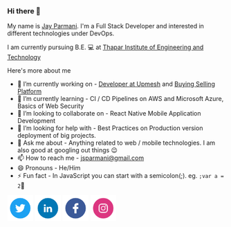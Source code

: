 ### Hi there 👋
My name is [Jay Parmani](https://linkedin.com/in/jsparmani). I'm a Full Stack Developer and interested in different technologies under DevOps. 

I am currently pursuing B.E. 💻 at [Thapar Institute of Engineering and Technology](https://thapar.edu)

Here's more about me

- 🔭 I’m currently working on - [Developer at Upmesh](http://upmesh.io) and [Buying Selling Platform](https://github.com/developer-student-club-thapar/buying_selling_devops)
- 🌱 I’m currently learning - CI / CD Pipelines on AWS and Microsoft Azure, Basics of Web Security
- 👯 I’m looking to collaborate on - React Native Mobile Application Development
- 🤔 I’m looking for help with - Best Practices on Production version deployment of big projects.
- 💬 Ask me about - Anything related to web / mobile technologies. I am also good at googling out things 😉 
- 📫 How to reach me - jsparmani@gmail.com
- 😄 Pronouns - He/Him
- ⚡ Fun fact - In JavaScript you can start with a semicolon(;). eg. `;var a = 2`🙂


<a href="https://twitter.com/ParmaniJay"><img src="https://github.com/aritraroy/social-icons/blob/master/twitter-icon.png?raw=true" width="60"></a>
<a href="https://www.linkedin.com/in/jsparmani"><img src="https://github.com/aritraroy/social-icons/blob/master/linkedin-icon.png?raw=true" width="60"></a>
<a href="https://facebook.com/jay.parmani2000"><img src="https://github.com/aritraroy/social-icons/blob/master/facebook-icon.png?raw=true" width="60"></a>
<a href="https://instagram.com/jsparmani"><img src="https://github.com/aritraroy/social-icons/blob/master/instagram-icon.png?raw=true" width="60"></a>
